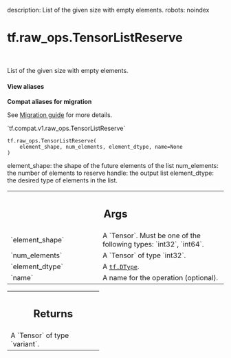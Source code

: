 description: List of the given size with empty elements.
robots: noindex

# tf.raw_ops.TensorListReserve

<!-- Insert buttons and diff -->

<table class="tfo-notebook-buttons tfo-api nocontent" align="left">

</table>



List of the given size with empty elements.


<section class="expandable">
  <h4 class="showalways">View aliases</h4>
  <p>
<b>Compat aliases for migration</b>
<p>See
<a href="https://www.tensorflow.org/guide/migrate">Migration guide</a> for
more details.</p>
<p>`tf.compat.v1.raw_ops.TensorListReserve`</p>
</p>
</section>

<pre class="devsite-click-to-copy prettyprint lang-py tfo-signature-link">
<code>tf.raw_ops.TensorListReserve(
    element_shape, num_elements, element_dtype, name=None
)
</code></pre>



<!-- Placeholder for "Used in" -->

element_shape: the shape of the future elements of the list
num_elements: the number of elements to reserve
handle: the output list
element_dtype: the desired type of elements in the list.

<!-- Tabular view -->
 <table class="responsive fixed orange">
<colgroup><col width="214px"><col></colgroup>
<tr><th colspan="2"><h2 class="add-link">Args</h2></th></tr>

<tr>
<td>
`element_shape`<a id="element_shape"></a>
</td>
<td>
A `Tensor`. Must be one of the following types: `int32`, `int64`.
</td>
</tr><tr>
<td>
`num_elements`<a id="num_elements"></a>
</td>
<td>
A `Tensor` of type `int32`.
</td>
</tr><tr>
<td>
`element_dtype`<a id="element_dtype"></a>
</td>
<td>
A <a href="../../tf/dtypes/DType.md"><code>tf.DType</code></a>.
</td>
</tr><tr>
<td>
`name`<a id="name"></a>
</td>
<td>
A name for the operation (optional).
</td>
</tr>
</table>



<!-- Tabular view -->
 <table class="responsive fixed orange">
<colgroup><col width="214px"><col></colgroup>
<tr><th colspan="2"><h2 class="add-link">Returns</h2></th></tr>
<tr class="alt">
<td colspan="2">
A `Tensor` of type `variant`.
</td>
</tr>

</table>

